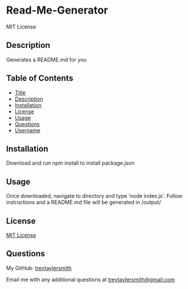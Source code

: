 # Read-Me-Generator
MIT License

## Description

Generates a README.md for you

## Table of Contents

- [Title](#title)
- [Description](#description)
- [Installation](#Installation)
- [License](#License)
- [Usage](#Usage)
- [Questions](#Questions)
- [Username](#username)


## Installation

Download and run npm install to install package.json

## Usage

Once downloaded, navigate to directory and type 'node index.js'. Follow instructions and a README.md file will be generated in /output/

## License

[MIT License](https://opensource.org/license/mit)

## Questions

My GitHub: [treytaylersmith](htthttps://github.com/treytaylersmith)

Email me with any additional questions at treytaylersmith@gmail.com

